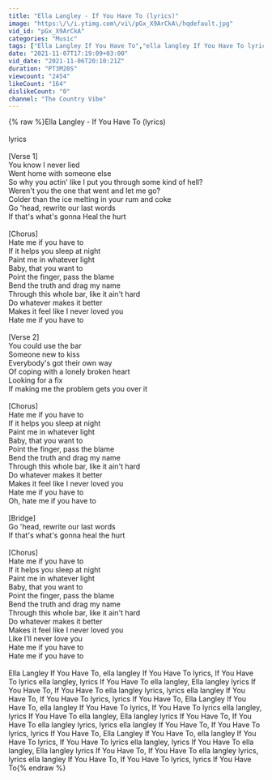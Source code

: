```yaml
---
title: "Ella Langley - If You Have To (lyrics)"
image: "https:\/\/i.ytimg.com\/vi\/pGx_X9ArCkA\/hqdefault.jpg"
vid_id: "pGx_X9ArCkA"
categories: "Music"
tags: ["Ella Langley If You Have To","ella langley If You Have To lyrics","If You Have To lyrics ella langley"]
date: "2021-11-07T17:19:09+03:00"
vid_date: "2021-11-06T20:10:21Z"
duration: "PT3M20S"
viewcount: "2454"
likeCount: "164"
dislikeCount: "0"
channel: "The Country Vibe"
---
```

{% raw %}Ella Langley - If You Have To (lyrics)<br /><br />lyrics<br /><br />[Verse 1]<br />You know I never lied<br />Went home with someone else<br />So why you actin' like I put you through some kind of hell?<br />Weren't you the one that went and let me go?<br />Colder than the ice melting in your rum and coke<br />Go 'head, rewrite our last words<br />If that's what's gonna Heal the hurt<br /><br />[Chorus]<br />Hate me if you have to<br />If it helps you sleep at night<br />Paint me in whatever light<br />Baby, that you want to<br />Point the finger, pass the blame<br />Bend the truth and drag my name<br />Through this whole bar, like it ain't hard<br />Do whatever makes it better<br />Makes it feel like I never loved you<br />Hate me if you have to<br /><br />[Verse 2]<br />You could use the bar<br />Someone new to kiss<br />Everybody's got their own way<br />Of coping with a lonely broken heart<br />Looking for a fix<br />If making me the problem gets you over it<br /><br />[Chorus]<br />Hate me if you have to<br />If it helps you sleep at night<br />Paint me in whatever light<br />Baby, that you want to<br />Point the finger, pass the blame<br />Bend the truth and drag my name<br />Through this whole bar, like it ain't hard<br />Do whatever makes it better<br />Makes it feel like I never loved you<br />Hate me if you have to<br />Oh, hate me if you have to<br /><br />[Bridge]<br />Go 'head, rewrite our last words<br />If that's what's gonna heal the hurt<br /><br />[Chorus]<br />Hate me if you have to<br />If it helps you sleep at night<br />Paint me in whatever light<br />Baby, that you want to<br />Point the finger, pass the blame<br />Bend the truth and drag my name<br />Through this whole bar, like it ain't hard<br />Do whatever makes it better<br />Makes it feel like I never loved you<br />Like I'll never love you<br />Hate me if you have to<br />Hate me if you have to<br /><br />Ella Langley If You Have To, ella langley If You Have To lyrics, If You Have To lyrics ella langley, lyrics If You Have To ella langley, Ella langley lyrics If You Have To, If You Have To ella langley lyrics, lyrics ella langley If You Have To, If You Have To lyrics, lyrics If You Have To, Ella Langley If You Have To, ella langley If You Have To lyrics, If You Have To lyrics ella langley, lyrics If You Have To ella langley, Ella langley lyrics If You Have To, If You Have To ella langley lyrics, lyrics ella langley If You Have To, If You Have To lyrics, lyrics If You Have To, Ella Langley If You Have To, ella langley If You Have To lyrics, If You Have To lyrics ella langley, lyrics If You Have To ella langley, Ella langley lyrics If You Have To, If You Have To ella langley lyrics, lyrics ella langley If You Have To, If You Have To lyrics, lyrics If You Have To{% endraw %}
